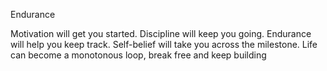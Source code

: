Endurance 

Motivation will get you started. 
Discipline will keep you going.
Endurance will help you keep track. 
Self-belief will take you across the  milestone.
Life can become a monotonous loop, break free and keep building